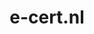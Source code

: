 ---
layout: post
title:  "e-cert.nl"
internal_url:  "/dutchgov/e-cert.nl.html"
subdomains_count: 3
all_subdomains_count: 6
urls_count: 3
ssl_rank: 0
http_rank: 64
url_link: /data/e-cert.nl/urls.txt
all_subdomains_link: /data/e-cert.nl/all_subdomains.txt
subdomains_link: /data/e-cert.nl/subdomains.txt
categories: dutchgov
---